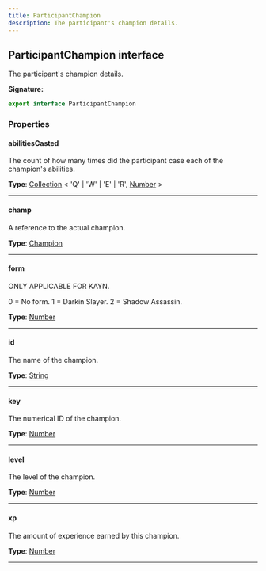 ```yaml
---
title: ParticipantChampion
description: The participant's champion details.
---
```


## ParticipantChampion interface

The participant's champion details.

**Signature:**

```ts
export interface ParticipantChampion 
```

### Properties

#### abilitiesCasted

The count of how many times did the participant case each of the champion's abilities.



**Type**: [Collection](https://discord.js.org/#/docs/collection/stable/class/Collection) \< 'Q' \| 'W' \| 'E' \| 'R', [Number](https://developer.mozilla.org/en-US/docs/Web/JavaScript/Reference/Global_Objects/Number) \>

---

#### champ

A reference to the actual champion.



**Type**: [Champion](/shieldbow/api/Champion.md)

---

#### form

ONLY APPLICABLE FOR KAYN.


0 = No form. 1 = Darkin Slayer. 2 = Shadow Assassin.



**Type**: [Number](https://developer.mozilla.org/en-US/docs/Web/JavaScript/Reference/Global_Objects/Number)

---

#### id

The name of the champion.



**Type**: [String](https://developer.mozilla.org/en-US/docs/Web/JavaScript/Reference/Global_Objects/String)

---

#### key

The numerical ID of the champion.



**Type**: [Number](https://developer.mozilla.org/en-US/docs/Web/JavaScript/Reference/Global_Objects/Number)

---

#### level

The level of the champion.



**Type**: [Number](https://developer.mozilla.org/en-US/docs/Web/JavaScript/Reference/Global_Objects/Number)

---

#### xp

The amount of experience earned by this champion.



**Type**: [Number](https://developer.mozilla.org/en-US/docs/Web/JavaScript/Reference/Global_Objects/Number)

---

